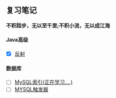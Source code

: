 ## 复习笔记

**不积跬步，无以至千里;不积小流，无以成江海**

#### Java高级

- [x] [反射](./Java高级/Java反射.md)

#### 数据库

- [ ] [MySQL索引(正在学习....)](./数据库/MySQL.md#一、索引)
- [ ] [MYSQL触发器](./数据库/MySQL.md#二、触发器)
